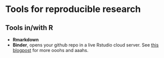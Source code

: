 # Tools for reproducible research

## Tools in/with R

- **Rmarkdown**
- **Binder**, opens your github repo in a live Rstudio cloud server. See [this blogpost](https://kbroman.org/blog/2019/02/18/omg_binder/) for more ooohs and aaahs.
